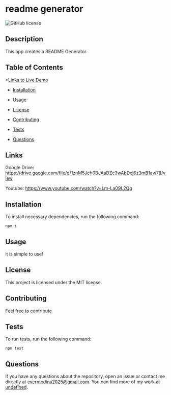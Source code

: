 # readme generator
![GitHub license](https://img.shields.io/badge/license-MIT-blue.svg)

## Description

This app creates a README Generator.

## Table of Contents 
*[Links to Live Demo](#Links)

* [Installation](#installation)

* [Usage](#usage)

* [License](#license)

* [Contributing](#contributing)

* [Tests](#tests)

* [Questions](#questions)

## Links  

Google Drive: https://drive.google.com/file/d/1znM5Jch0BJAaDZc3wAbDcj6z3mB1aw78/view

Youtube: https://www.youtube.com/watch?v=Lm-La09L2Qg


## Installation

To install necessary dependencies, run the following command:

```
npm i
```

## Usage

it is simple to use!

## License
    
  This project is licensed under the MIT license.

## Contributing

Feel free to contribute

## Tests

To run tests, run the following command:

```
npm test
```

## Questions

If you have any questions about the repository, open an issue or contact me directly at evermedina2025@gmail.com. You can find more of my work at [undefined](https://github.com/undefined/).
